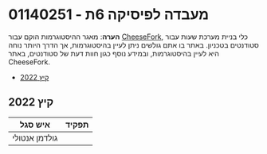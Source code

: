 # 01140251 - מעבדה לפיסיקה 6ת

**הערה**: מאגר ההיסטוגרמות הוקם עבור [CheeseFork](https://cheesefork.cf/), כלי בניית מערכת שעות עבור סטודנטים בטכניון. באתר בו אתם גולשים ניתן לעיין בהיסטוגרמות, אך הדרך היותר נוחה היא לעיין בהיסטוגרמות, ובמידע נוסף כגון חוות דעת של סטודנטים, באתר CheeseFork.

* [קיץ 2022](#202103)

<h2 id="202103">קיץ 2022</h2>

| איש סגל | תפקיד |
| ---- | ---- |
| גולדמן אנטולי |  |

